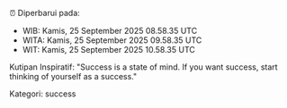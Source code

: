 ⏰ Diperbarui pada:
- WIB: Kamis, 25 September 2025 08.58.35 UTC
- WITA: Kamis, 25 September 2025 09.58.35 UTC
- WIT: Kamis, 25 September 2025 10.58.35 UTC

Kutipan Inspiratif:
"Success is a state of mind. If you want success, start thinking of yourself as a success."


Kategori: success

